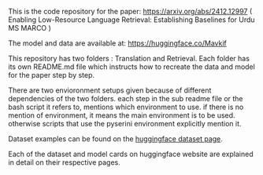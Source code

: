 This is the code repository for the paper:
https://arxiv.org/abs/2412.12997
( Enabling Low-Resource Language Retrieval: Establishing Baselines for Urdu MS MARCO )

The model and data are available at:
https://huggingface.co/Mavkif

This repository has two folders :
Translation and Retrieval.
Each folder has its own README.md file which instructs how to recreate the data and model for the paper step by step.

There are two envioronment setups given because of different dependencies of the two folders.
each step in the sub readme file or the bash script it refers to, mentions which environment to use. if there is no mention of environment, it means the main environment is to be used. otherwise scripts that use the pyserini environment explicitly mention it.

Dataset examples can be found on the [huggingface dataset page](https://huggingface.co/datasets/urdu_msmarco).

Each of the dataset and model cards on huggingface website are explained in detail on their respective pages.